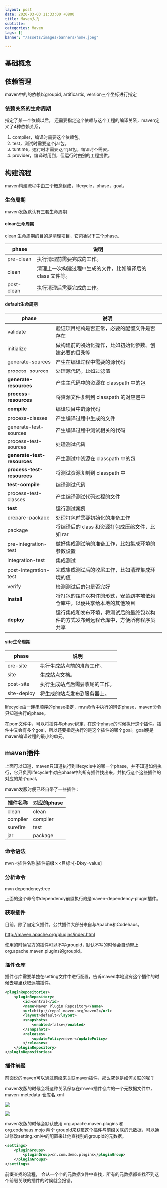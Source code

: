 ```yaml
---
layout: post
date: 2020-03-03 11:33:00 +0800
title: Maven入门
subtitle:
categories: Maven
tags: []
banner: "/assets/images/banners/home.jpeg"

---
```


## **基础概念**

## **依赖管理**

maven中的的依赖以groupid, artificartid, version三个坐标进行指定

### **依赖关系的生命周期**

指定了某一个依赖以后， 还需要指定这个依赖与这个工程的编译关系，maven定义了4种依赖关系，

1. compiler，编译时需要这个依赖包。
2. test，测试时需要这个jar包。
3. tuntime，运行时才需要这个jar包，编译时不需要。
4. provider，编译时用到，但运行时由别的工程提供。



## **构建流程**

maven构建流程中由三个概念组成，lifecycle，phase，goal。

### **生命周期**

maven发版默认有三套生命周期

#### **clean生命周期**

clean 生命周期的目的是清理项目，它包括以下三个phase。

| phase      | 说明                                                        |
| ---------- | ----------------------------------------------------------- |
| pre-clean  | 执行清理前需要完成的工作。                                  |
| clean      | 清理上一次构建过程中生成的文件，比如编译后的 class 文件等。 |
| post-clean | 执行清理后需要完成的工作。                                  |



#### **default生命周期**

| phase                       | 说明                                                         |
| --------------------------- | ------------------------------------------------------------ |
| validate                    | 验证项目结构是否正常，必要的配置文件是否存在                 |
| initialize                  | 做构建前的初始化操作，比如初始化参数、创建必要的目录等       |
| generate-sources            | 产生在编译过程中需要的源代码                                 |
| process-sources             | 处理源代码，比如过滤值                                       |
| **generate-resources**      | 产生主代码中的资源在 classpath 中的包                        |
| **process-resources**       | 将资源文件复制到 classpath 的对应包中                        |
| **compile**                 | 编译项目中的源代码                                           |
| process-classes             | 产生编译过程中生成的文件                                     |
| generate-test-sources       | 产生编译过程中测试相关的代码                                 |
| process-test-sources        | 处理测试代码                                                 |
| **generate-test-resources** | 产生测试中资源在 classpath 中的包                            |
| **process-test-resources**  | 将测试资源复制到 classpath 中                                |
| **test-compile**            | 编译测试代码                                                 |
| process-test-classes        | 产生编译测试代码过程的文件                                   |
| **test**                    | 运行测试案例                                                 |
| prepare-package             | 处理打包前需要初始化的准备工作                               |
| package                     | 将编译后的 class 和资源打包成压缩文件，比如 rar              |
| pre-integration-test        | 做好集成测试前的准备工作，比如集成环境的参数设置             |
| integration-test            | 集成测试                                                     |
| post-integration-test       | 完成集成测试后的收尾工作，比如清理集成环境的值               |
| verify                      | 检测测试后的包是否完好                                       |
| **install**                 | 将打包的组件以构件的形式，安装到本地依赖仓库中，以便共享给本地的其他项目 |
| **deploy**                  | 运行集成和发布环境，将测试后的最终包以构件的方式发布到远程仓库中，方便所有程序员共享 |



#### **site生命周期**

| phase       | 说明                           |
| ----------- | ------------------------------ |
| pre-site    | 执行生成站点前的准备工作。     |
| site        | 生成站点文档。                 |
| post-site   | 执行生成站点后需要收尾的工作。 |
| site-deploy | 将生成的站点发布到服务器上。   |



lifecycle由一连串顺序的phase指定，mvn命令中执行的辨识phase，maven命令只知道执行的phase。

在pom文件中，可以将插件与phase绑定，在这个phase的时候执行这个插件。插件中又会有多个goal，所以还要指定执行的是这个插件的哪个goal。goal便是maven编译过程的最小的单元。



## **maven插件**

上面可以知道，maven只知道执行到lifecycle中的哪一个phase，并不知道如何执行，它只负责lifecycle中对应phase中的所有插件找出来，并执行这个这些插件的对应的某个goal。

maven发版时便已经自带了一些插件：

| 插件名称 | 对应的phase |
| -------- | ----------- |
| clean    | clean       |
| compiler | compiler    |
| surefire | test        |
| jar      | package     |



### **命令语法**

mvn <插件名称|插件前缀>:<目标>[-Dkey=value]

### **分析命令**

mvn dependency:tree

上面的这个命令中dependency前缀执行的是maven-dependency-plugin插件。



### **获取插件**

目前，除了自定义插件，公共插件大部分来自与Apache和Codehaus。

http://maven.apache.org/plugins/index.html

使用的时候官方的插件可以不写groupid，默认不写的时候会自动带上org.apache.maven.plugins的groupid。



### **插件仓库**

插件仓库需要单独在setting文件中进行配置，告诉maven本地没有这个插件的时候去哪里获取远端插件。

```xml
<pluginRepositories>
    <pluginRepository>
        <id>central</id>
        <name>Maven Plugin Repository</name>
        <url>http://repo1.maven.org/maven2</url>
        <layout>default</layout>
        <snapshots>
            <enabled>false</enabled>
        </snapshots>
        <releases>
            <updatePolicy>never</updatePolicy>
        </releases>
    </pluginRepository>
</pluginRepositories>
```



### **插件前缀**

前面说的maven可以通过前缀来关联maven插件，那么究竟是如何关联的呢？

maven发版的时候会将这种关系保存在maven插件仓库的一个元数据文件中， maven-metedata-仓库名.xml

![]({{site.url}}/assets/images/2020-03-03-Maven.assets/image-20211101162423972.png)

![]({{site.url}}/assets/images/2020-03-03-Maven.assets/image-20211101163207432.png)

maven发版的时候会默认使用 org.apache.maven.plugins 和 org.codehaus.mojo 两个 groupId来获取这个插件与前缀关联的元数据，可以通过修改setting.xml中的配置来让他查找别的groupId的元数据。

```xml
<settings>
    <pluginGroups>
        <pluginGroup>cn.com.demo.plugins</pluginGroup>
    </pluginGroups>
</settings>
```

前缀查找的流程， 会从一个个的元数据文件中查找，所有的元数据都查找不到这个前缀关联的插件的时候就会报错。

